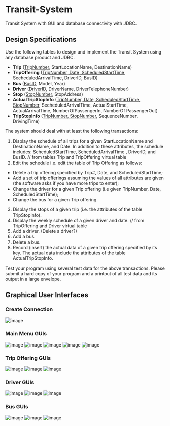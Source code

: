 # Transit-System
Transit System with GUI and database connectivity with JDBC.

## Design Specifications
Use the following tables to design and implement the Transit System using any
database product and JDBC.

- **Trip** (<ins>TripNumber</ins>, StartLocationName, DestinationName)
- **TripOffering** (<ins>TripNumber, Date, ScheduledStartTime</ins>, SecheduledArrivalTime, DriverID, BusID)
- **Bus** (<ins>BusID</ins>, Model, Year)
- **Driver** (<ins>DriverID</ins>, DriverName, DriverTelephoneNumber)
- **Stop** (<ins>StopNumber</ins>, StopAddress)
- **ActualTripStopInfo** (<ins>TripNumber, Date, ScheduledStartTime, StopNumber</ins>, SecheduledArrivalTime, ActualStartTime, ActualArrivalTime, NumberOfPassengerIn, NumberOf PassengerOut)
- **TripStopInfo** (<ins>TripNumber, StopNumber</ins>, SequenceNumber, DrivingTime)

The system should deal with at least the following transactions:
1. Display the schedule of all trips for a given StartLocationName and DestinationName, and Date. In addition to these attributes, the schedule includes: ScheduledStartTime, ScheduledArrivalTime , DriverID, and BusID. // from tables Trip and TripOffering virtual table
2. Edit the schedule i.e. edit the table of Trip Offering as follows:
- Delete a trip offering specified by Trip#, Date, and ScheduledStartTime;
- Add a set of trip offerings assuming the values of all attributes are given (the software asks if you have more trips to enter);
- Change the driver for a given Trip offering (i.e given TripNumber, Date, ScheduledStartTime);
- Change the bus for a given Trip offering.
3. Display the stops of a given trip (i.e. the attributes of the table TripStopInfo).
4. Display the weekly schedule of a given driver and date. // from TripOffering and Driver virtual table
5. Add a driver. (Delete a driver?)
6. Add a bus.
7. Delete a bus.
8. Record (insert) the actual data of a given trip offering specified by its key. The actual data include the attributes of the table ActualTripStopInfo.

Test your program using several test data for the above transactions.
Please submit a hard copy of your program and a printout of all test data and its output in a large envelope. 

## Graphical User Interfaces
### Create Connection
![image](https://user-images.githubusercontent.com/43283288/199344960-54046e0d-d1c8-4607-a807-24f590d8a14f.png)
### Main Menu GUIs
![image](https://user-images.githubusercontent.com/43283288/201815236-de190f09-86db-4a8b-b892-bdd6f9bdfe00.png)
![image](https://user-images.githubusercontent.com/43283288/199194393-f7374917-7a3b-49bb-bbfb-ab7e3e97dc52.png)
![image](https://user-images.githubusercontent.com/43283288/199194417-acae7d04-adcd-43ce-ba69-6f3779b34c9b.png)
![image](https://user-images.githubusercontent.com/43283288/199194434-0bedf0cf-f117-4eb1-8d97-8f4bc9cd5145.png)
![image](https://user-images.githubusercontent.com/43283288/199194460-d75fdd35-ce43-4905-a21d-a72601595d30.png)
### Trip Offering GUIs
![image](https://user-images.githubusercontent.com/43283288/199194485-f5608295-e994-4113-9be8-1189010b9d7a.png)
![image](https://user-images.githubusercontent.com/43283288/199194521-0276870c-1e36-4abd-bf8a-7309ea9df3a5.png)
![image](https://user-images.githubusercontent.com/43283288/199194564-f1495121-b14f-4c02-b6be-cb968360069c.png)
### Driver GUIs
![image](https://user-images.githubusercontent.com/43283288/199194634-5a738e5a-4c52-4d84-9a18-e282713f9023.png)
![image](https://user-images.githubusercontent.com/43283288/199194651-d356a4e8-3a04-4415-9991-b9b62b2646c5.png)
![image](https://user-images.githubusercontent.com/43283288/199194663-139566ca-53d5-43ce-baba-f054e5d47d00.png)
### Bus GUIs
![image](https://user-images.githubusercontent.com/43283288/199194689-2178551e-ec62-46f7-9c0e-00c22059823a.png)
![image](https://user-images.githubusercontent.com/43283288/199194700-c3c1b0e4-a244-48b8-a339-2f2338383322.png)
![image](https://user-images.githubusercontent.com/43283288/199194738-7ccd927a-f328-4791-9153-61943738f324.png)




